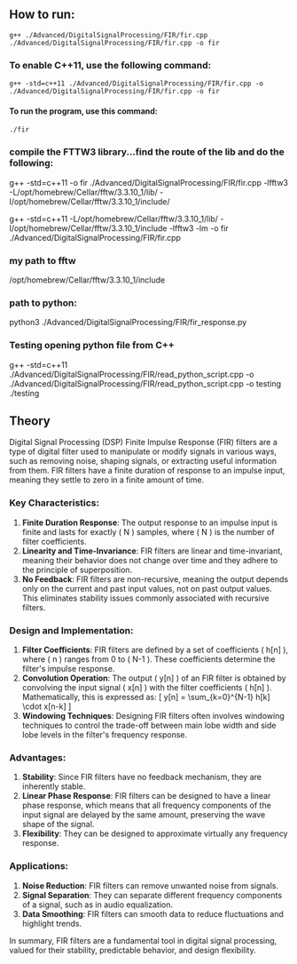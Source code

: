 ## How to run:
    g++ ./Advanced/DigitalSignalProcessing/FIR/fir.cpp ./Advanced/DigitalSignalProcessing/FIR/fir.cpp -o fir 
### To enable C++11, use the following command:
    g++ -std=c++11 ./Advanced/DigitalSignalProcessing/FIR/fir.cpp -o ./Advanced/DigitalSignalProcessing/FIR/fir.cpp -o fir 
#### To run the program, use this command:
    ./fir

### compile the FTTW3 library...find the route of the lib and do the following:
g++ -std=c++11 -o fir ./Advanced/DigitalSignalProcessing/FIR/fir.cpp -lfftw3 -L/opt/homebrew/Cellar/fftw/3.3.10_1/lib/ -I/opt/homebrew/Cellar/fftw/3.3.10_1/include/

g++ -std=c++11 -L/opt/homebrew/Cellar/fftw/3.3.10_1/lib/ -I/opt/homebrew/Cellar/fftw/3.3.10_1/include -lfftw3 -lm -o fir ./Advanced/DigitalSignalProcessing/FIR/fir.cpp

### my path to fftw
/opt/homebrew/Cellar/fftw/3.3.10_1/include

### path to python:
python3 ./Advanced/DigitalSignalProcessing/FIR/fir_response.py


### Testing opening python file from C++
 g++ -std=c++11 ./Advanced/DigitalSignalProcessing/FIR/read_python_script.cpp -o ./Advanced/DigitalSignalProcessing/FIR/read_python_script.cpp -o testing 
 ./testing

 ## Theory

Digital Signal Processing (DSP) Finite Impulse Response (FIR) filters are a type of digital filter used to manipulate or modify signals in various ways, such as removing noise, shaping signals, or extracting useful information from them. FIR filters have a finite duration of response to an impulse input, meaning they settle to zero in a finite amount of time.

### Key Characteristics:
1. **Finite Duration Response**: The output response to an impulse input is finite and lasts for exactly \( N \) samples, where \( N \) is the number of filter coefficients.
2. **Linearity and Time-Invariance**: FIR filters are linear and time-invariant, meaning their behavior does not change over time and they adhere to the principle of superposition.
3. **No Feedback**: FIR filters are non-recursive, meaning the output depends only on the current and past input values, not on past output values. This eliminates stability issues commonly associated with recursive filters.

### Design and Implementation:
1. **Filter Coefficients**: FIR filters are defined by a set of coefficients \( h[n] \), where \( n \) ranges from 0 to \( N-1 \). These coefficients determine the filter's impulse response.
2. **Convolution Operation**: The output \( y[n] \) of an FIR filter is obtained by convolving the input signal \( x[n] \) with the filter coefficients \( h[n] \). Mathematically, this is expressed as:
   \[
   y[n] = \sum_{k=0}^{N-1} h[k] \cdot x[n-k]
   \]
3. **Windowing Techniques**: Designing FIR filters often involves windowing techniques to control the trade-off between main lobe width and side lobe levels in the filter's frequency response.

### Advantages:
1. **Stability**: Since FIR filters have no feedback mechanism, they are inherently stable.
2. **Linear Phase Response**: FIR filters can be designed to have a linear phase response, which means that all frequency components of the input signal are delayed by the same amount, preserving the wave shape of the signal.
3. **Flexibility**: They can be designed to approximate virtually any frequency response.

### Applications:
1. **Noise Reduction**: FIR filters can remove unwanted noise from signals.
2. **Signal Separation**: They can separate different frequency components of a signal, such as in audio equalization.
3. **Data Smoothing**: FIR filters can smooth data to reduce fluctuations and highlight trends.

In summary, FIR filters are a fundamental tool in digital signal processing, valued for their stability, predictable behavior, and design flexibility.
